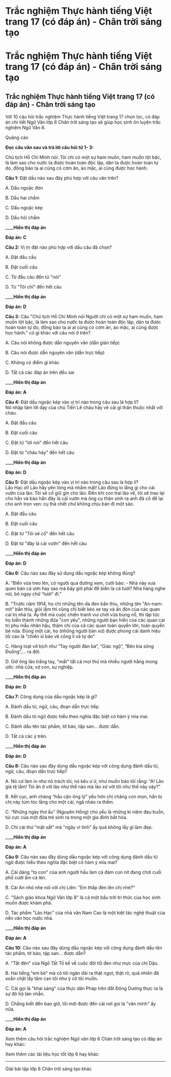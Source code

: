 # Trắc nghiệm Thực hành tiếng Việt trang 17 (có đáp án) - Chân trời sáng tạo

# Trắc nghiệm Thực hành tiếng Việt trang 17 (có đáp án) - Chân trời sáng tạo

## Trắc nghiệm Thực hành tiếng Việt trang 17 (có đáp án) - Chân trời sáng tạo

Với 10 câu hỏi trắc nghiệm Thực hành tiếng Việt trang 17 chọn lọc, có đáp án chi tiết Ngữ Văn lớp 6 Chân trời sáng tạo sẽ giúp học sinh ôn luyện trắc nghiệm Ngữ Văn 6.

Quảng cáo

**Đọc câu văn sau và trả lời câu hỏi từ 1- 3:**

Chủ tịch Hồ Chí Minh nói: Tôi chỉ có một sự ham muốn, ham muốn tột bậc, là làm sao cho nước ta được hoàn toàn độc lập, dân ta được hoàn toàn tự do, đồng bào ta ai cũng có cơm ăn, áo mặc, ai cũng được học hành.

**Câu 1:** Đặt dấu nào sau đây phù hợp với câu văn trên?

A. Dấu ngoặc đơn

B. Dấu hai chấm

C. Dấu ngoặc kép

D. Dấu hỏi chấm

____**Hiển thị đáp án**

**Đáp án: C**

**Câu 2:** Vị trị đặt nào phù hợp với dấu câu đã chọn?

A. Đặt đầu cầu 

B. Đặt cuối câu

C. Từ đầu câu đến từ "nói"

D. Từ "Tôi chỉ" đến hết câu 

____**Hiển thị đáp án**

**Đáp án: D**

**Câu 3:** Câu "Chủ tịch Hồ Chí Minh nói Người chỉ có một sự ham muốn, ham muốn tột bậc, là làm sao cho nước ta được hoàn toàn độc lập, dân ta được hoàn toàn tự do, đồng bào ta ai ai cũng có cơm ăn, áo mặc, ai cũng được học hành." có gì khác với câu nói ở trên?

A. Câu nói không được dẫn nguyên văn (dẫn gián tiếp)

B. Câu nói được dẫn nguyên văn (dẫn trực tiếp)

C. Không có điểm gì khác

D. Tất cả các đáp án trên đều sai

____**Hiển thị đáp án**

**Đáp án: A**

**Câu 4:** Đặt dấu ngoặc kép vào vị trí nào trong câu sau là hợp lí?  
Nó nhập tâm lời dạy của chú Tiến Lê cháu hãy vẽ cái gì thân thuộc nhất với cháu. 

A. Đặt đầu câu 

B. Đặt cuối câu 

C. Đặt từ "lời nói" đến hết câu 

D. Đặt từ "cháu hãy" đến hết câu 

____**Hiển thị đáp án**

**Đáp án: D**

**Câu 5:** Đặt dấu ngoặc kép vào vị trí nào trong câu sau là hợp lí?   
Lão Hạc ơi! Lão hãy yên lòng mà nhắm mắt! Lão đừng lo lắng gì cho cái vườn của lão. Tôi sẽ cố giữ gìn cho lão. Ðến khi con trai lão về, tôi sẽ trao lại cho hắn và bảo hắn đây là cái vườn mà ông cụ thân sinh ra anh đã cố để lại cho anh trọn vẹn: cụ thà chết chứ không chịu bán đi một sào. 

A. Đặt đầu câu 

B. Đặt cuối câu 

C. Đặt từ "Tôi sẽ cố" đến hết câu 

D. Đặt từ "đây là cái vườn" đến hết câu 

____**Hiển thị đáp án**

**Đáp án: D**

**Câu 6:** Câu nào sau đây sử dụng dấu ngoặc kép không đúng?

A. “Biển vừa treo lên, có người qua đường xem, cười bảo: - Nhà này xưa quen bán cá ươn hay sao mà bây giờ phải đề biển là cá tươi? Nhà hàng nghe nói, bỏ ngay chữ “tươi” đi.”

B. "Trước năm 1914, họ chỉ những tên da đen bẩn thỉu, những tên "An-nam- mít" bẩn thỉu, giỏi lắm thì cũng chỉ biết kéo xe tay và ăn đòn của các quan cai trị nhà ta. Ấy thế mà cuộc chiến tranh vui chơi vừa bùng nổ, thì lập tức họ biến thành những đứa "con yêu", những người bạn hiền của các quan cai trị phụ mẫu nhân hậu, thậm chí của cả các quan toàn quyền lớn, toàn quyền bé nữa. Đùng một cái, họ (những người bản xứ) được phong cái danh hiệu tối cao là "chiến sĩ bảo vệ công lí và tự do"

C. Hàng loạt vở kịch như “Tay người đàn bà”, “Giác ngộ”, “Bên kia sông Đuống”,… ra đời.

D. Giờ ông lão trắng tay, "mất" tất cả mọi thứ mà nhiều người hằng mong ước: nhà cửa, vợ con, sự nghiệp.

____**Hiển thị đáp án**

**Đáp án: D**

**Câu 7:** Công dụng của dấu ngoặc kép là gì?

A. Đánh dấu từ, ngữ, câu, đoạn dẫn trực tiếp.

B. Đánh dấu từ ngữ được hiểu theo nghĩa đặc biệt có hàm ý mỉa mai.

C. Đánh dấu tên tác phẩm, tờ báo, tập san... được dẫn.

D. Tất cả các ý trên. 

____**Hiển thị đáp án**

**Đáp án: D**

**Câu 8:** Câu nào sau đây dùng dấu ngoặc kép với công dụng đánh dấu từ, ngữ, câu, đoạn dẫn trực tiếp?

A. Nó cứ làm in như nó trách tôi; nó kêu ư ử, như muốn bảo tôi rằng: “A! Lão già tệ lắm! Tôi ăn ở với lão như thế nào mà lão xử với tôi như thế này vậy?”

B. Kết cục, anh chàng “hầu cận ông lý” yếu hơn chị chàng con mọn, hắn bị chị này túm tóc lẳng cho một cái, ngã nhào ra thềm. 

C. “Những ngày thơ ấu” (Nguyên Hồng) chủ yếu là những kỉ niệm đau buồn, tủi cực của một đứa trẻ sinh ra trong một gia đình bất hòa.

D. Chỉ cái thứ "mặt sắt" mà "ngây vì tình" ấy quả không lấy gì làm đẹp. 

____**Hiển thị đáp án**

**Đáp án: A**

**Câu 9:** Câu nào sau đây dùng dấu ngoặc kép với công dụng đánh dấu từ ngữ được hiểu theo nghĩa đặc biệt có hàm ý mỉa mai?

A. Cái dáng "to con" của anh người hầu làm cả đám con nít đang chơi cuối phố cười ầm cả lên.

B. Cái An nhỏ nhẹ nói với chị Liên: "Em thắp đèn lên chị nhé?"

C. "Sách giáo khoa Ngữ Văn lớp 8" là cả một bầu trời tri thức của học sinh muốn được khám phá.

D. Tác phẩm "Lão Hạc" của nhà văn Nam Cao là một kiệt tác nghệ thuật của nền văn học nước nhà.

____**Hiển thị đáp án**

**Đáp án: A**

**Câu 10:** Câu nào sau đây dùng dấu ngoặc kép với công dụng đánh dấu tên tác phẩm, tờ báo, tập san... được dẫn?

A. "Tắt đèn" của Ngô Tất Tố kể về cuộc đời tối đen như mực của chị Dậu.

B. Hai tiếng "em bé" mà cô tôi ngân dài ra thật ngọt, thật rõ, quả nhiên đã xoắn chặt lấy tâm can tôi như ý cô tôi muốn.

C. Cái gọi là "khai sáng" của thực dân Pháp trên đất Đông Dương thực ra là sự đô hộ tàn nhẫn.

D. Chẳng biết đến bao giờ, tôi mới được đến cái nơi gọi là "văn minh" ấy nữa.

____**Hiển thị đáp án**

**Đáp án: A**

Xem thêm câu hỏi trắc nghiệm Ngữ văn lớp 6 Chân trời sáng tạo có đáp án hay khác:

Xem thêm các tài liệu học tốt lớp 6 hay khác:

* * *

Giải bài tập lớp 6 Chân trời sáng tạo khác
